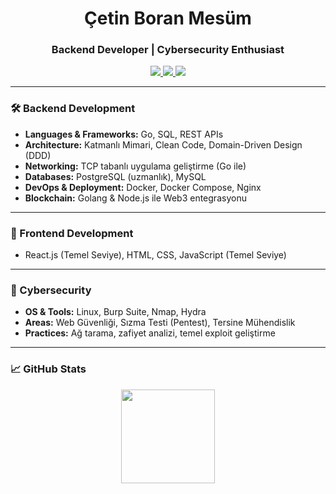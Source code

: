 <h1 align="center">Çetin Boran Mesüm</h1>
<h3 align="center">Backend Developer | Cybersecurity Enthusiast</h3>

<p align="center">
  <a href="https://linkedin.com/in/cetinboran" target="_blank">
    <img src="https://img.shields.io/badge/LinkedIn-0077B5?style=flat&logo=linkedin&logoColor=white" />
  </a>
  <a href="mailto:cetinmesum@gmail.com">
    <img src="https://img.shields.io/badge/Email-D14836?style=flat&logo=gmail&logoColor=white" />
  </a>
  <a href="https://github.com/cetinboran" target="_blank">
    <img src="https://img.shields.io/badge/GitHub-181717?style=flat&logo=github&logoColor=white" />
  </a>
</p>

---

### 🛠 Backend Development
- **Languages & Frameworks:** Go, SQL, REST APIs  
- **Architecture:** Katmanlı Mimari, Clean Code, Domain-Driven Design (DDD)  
- **Networking:** TCP tabanlı uygulama geliştirme (Go ile)  
- **Databases:** PostgreSQL (uzmanlık), MySQL  
- **DevOps & Deployment:** Docker, Docker Compose, Nginx  
- **Blockchain:** Golang & Node.js ile Web3 entegrasyonu  

---

### 🎨 Frontend Development
- React.js (Temel Seviye), HTML, CSS, JavaScript (Temel Seviye)  

---

### 🔐 Cybersecurity
- **OS & Tools:** Linux, Burp Suite, Nmap, Hydra  
- **Areas:** Web Güvenliği, Sızma Testi (Pentest), Tersine Mühendislik  
- **Practices:** Ağ tarama, zafiyet analizi, temel exploit geliştirme  

---

### 📈 GitHub Stats
<p align="center">
  <img src="https://github-readme-streak-stats.herokuapp.com/?user=cetinboran&theme=default" height="150"/>
</p>
